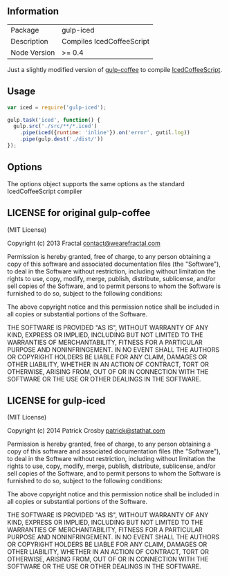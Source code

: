
## Information

<table>
<tr>
<td>Package</td><td>gulp-iced</td>
</tr>
<tr>
<td>Description</td>
<td>Compiles IcedCoffeeScript</td>
</tr>
<tr>
<td>Node Version</td>
<td>>= 0.4</td>
</tr>
</table>

Just a slightly modified version of [gulp-coffee](https://github.com/wearefractal/gulp-coffee) to compile [IcedCoffeeScript](http://maxtaco.github.io/coffee-script).

## Usage

```javascript
var iced = require('gulp-iced');

gulp.task('iced', function() {
  gulp.src('./src/**/*.iced')
    .pipe(iced({runtime: 'inline'}).on('error', gutil.log))
    .pipe(gulp.dest('./dist/'))
});
```

## Options

The options object supports the same options as the standard IcedCoffeeScript compiler

## LICENSE for original gulp-coffee

(MIT License)

Copyright (c) 2013 Fractal <contact@wearefractal.com>

Permission is hereby granted, free of charge, to any person obtaining
a copy of this software and associated documentation files (the
"Software"), to deal in the Software without restriction, including
without limitation the rights to use, copy, modify, merge, publish,
distribute, sublicense, and/or sell copies of the Software, and to
permit persons to whom the Software is furnished to do so, subject to
the following conditions:

The above copyright notice and this permission notice shall be
included in all copies or substantial portions of the Software.

THE SOFTWARE IS PROVIDED "AS IS", WITHOUT WARRANTY OF ANY KIND,
EXPRESS OR IMPLIED, INCLUDING BUT NOT LIMITED TO THE WARRANTIES OF
MERCHANTABILITY, FITNESS FOR A PARTICULAR PURPOSE AND
NONINFRINGEMENT. IN NO EVENT SHALL THE AUTHORS OR COPYRIGHT HOLDERS BE
LIABLE FOR ANY CLAIM, DAMAGES OR OTHER LIABILITY, WHETHER IN AN ACTION
OF CONTRACT, TORT OR OTHERWISE, ARISING FROM, OUT OF OR IN CONNECTION
WITH THE SOFTWARE OR THE USE OR OTHER DEALINGS IN THE SOFTWARE.

## LICENSE for gulp-iced

(MIT License)

Copyright (c) 2014 Patrick Crosby <patrick@stathat.com>

Permission is hereby granted, free of charge, to any person obtaining
a copy of this software and associated documentation files (the
"Software"), to deal in the Software without restriction, including
without limitation the rights to use, copy, modify, merge, publish,
distribute, sublicense, and/or sell copies of the Software, and to
permit persons to whom the Software is furnished to do so, subject to
the following conditions:

The above copyright notice and this permission notice shall be
included in all copies or substantial portions of the Software.

THE SOFTWARE IS PROVIDED "AS IS", WITHOUT WARRANTY OF ANY KIND,
EXPRESS OR IMPLIED, INCLUDING BUT NOT LIMITED TO THE WARRANTIES OF
MERCHANTABILITY, FITNESS FOR A PARTICULAR PURPOSE AND
NONINFRINGEMENT. IN NO EVENT SHALL THE AUTHORS OR COPYRIGHT HOLDERS BE
LIABLE FOR ANY CLAIM, DAMAGES OR OTHER LIABILITY, WHETHER IN AN ACTION
OF CONTRACT, TORT OR OTHERWISE, ARISING FROM, OUT OF OR IN CONNECTION
WITH THE SOFTWARE OR THE USE OR OTHER DEALINGS IN THE SOFTWARE.
